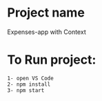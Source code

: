 # Project name
Expenses-app with Context

# To Run project:
```
1- open VS Code
2- npm install
3- npm start
```
